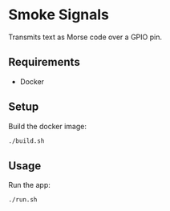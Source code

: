 # Smoke Signals

Transmits text as Morse code over a GPIO pin. 

## Requirements

- Docker

## Setup

Build the docker image:

```bash
./build.sh
```

## Usage

Run the app:

```bash
./run.sh
```



